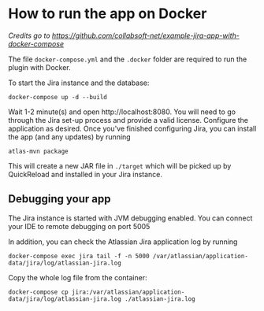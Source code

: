 # How to run the app on Docker

_Credits go to https://github.com/collabsoft-net/example-jira-app-with-docker-compose_

The file `docker-compose.yml` and the `.docker` folder are required to run the plugin with Docker.

To start the Jira instance and the database:

```
docker-compose up -d --build
```

Wait 1-2 minute(s) and open http://localhost:8080.
You will need to go through the Jira set-up process and provide a valid license. 
Configure the application as desired. Once you've finished configuring Jira, you can install the app (and any updates) by running

```
atlas-mvn package
```

This will create a new JAR file in `./target` which will be picked up by QuickReload and installed in your Jira instance.

## Debugging your app

The Jira instance is started with JVM debugging enabled. You can connect your IDE to remote debugging on port 5005

In addition, you can check the Atlassian Jira application log by running

```
docker-compose exec jira tail -f -n 5000 /var/atlassian/application-data/jira/log/atlassian-jira.log
```

Copy the whole log file from the container:

```
docker-compose cp jira:/var/atlassian/application-data/jira/log/atlassian-jira.log ./atlassian-jira.log
```
